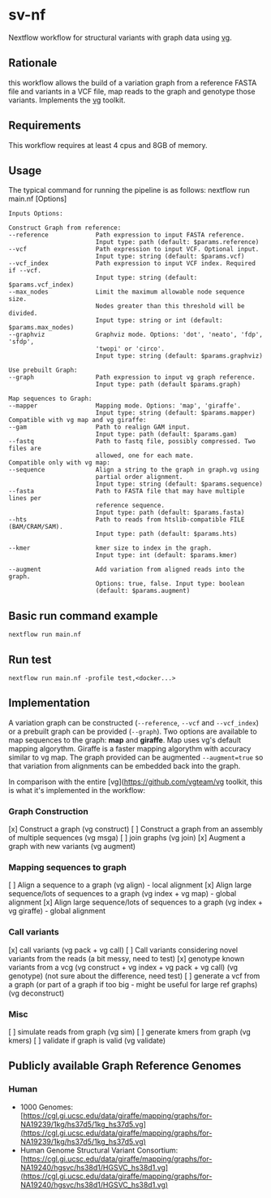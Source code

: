 # sv-nf
Nextflow workflow for structural variants with graph data using [vg](https://github.com/vgteam/vg).

## Rationale
this workflow allows the build of a variation graph from a reference FASTA file and variants in a 
VCF file, map reads to the graph and genotype those variants. Implements the [vg](https://github.com/vgteam/vg) toolkit.

## Requirements
This workflow requires at least 4 cpus and 8GB of memory.

## Usage
The typical command for running the pipeline is as follows:
    nextflow run main.nf [Options]
    
    Inputs Options:

    Construct Graph from reference:
    --reference             Path expression to input FASTA reference.
                            Input type: path (default: $params.reference)
    --vcf                   Path expression to input VCF. Optional input.
                            Input type: string (default: $params.vcf)
    --vcf_index             Path expression to input VCF index. Required if --vcf.
                            Input type: string (default: $params.vcf_index)
    --max_nodes             Limit the maximum allowable node sequence size.
                            Nodes greater than this threshold will be divided.
                            Input type: string or int (default: $params.max_nodes)
    --graphviz              Graphviz mode. Options: 'dot', 'neato', 'fdp', 'sfdp',
                            'twopi' or 'circo'.
                            Input type: string (default: $params.graphviz)
    
    Use prebuilt Graph:
    --graph                 Path expression to input vg graph reference.
                            Input type: path (default $params.graph)

    Map sequences to Graph:
    --mapper                Mapping mode. Options: 'map', 'giraffe'.
                            Input type: string (default: $params.mapper)
    Compatible with vg map and vg giraffe:
    --gam                   Path to realign GAM input.
                            Input type: path (default: $params.gam)
    --fastq                 Path to fastq file, possibly compressed. Two files are 
                            allowed, one for each mate.
    Compatible only with vg map:
    --sequence              Align a string to the graph in graph.vg using 
                            partial order alignment.
                            Input type: string (default: $params.sequence)
    --fasta                 Path to FASTA file that may have multiple lines per 
                            reference sequence.
                            Input type: path (default: $params.fasta)
    --hts                   Path to reads from htslib-compatible FILE (BAM/CRAM/SAM).
                            Input type: path (default: $params.hts)
    
    --kmer                  kmer size to index in the graph.
                            Input type: int (default: $params.kmer)
    
    --augment               Add variation from aligned reads into the graph.
                            Options: true, false. Input type: boolean
                            (default: $params.augment)

## Basic run command example
    nextflow run main.nf

## Run test
    nextflow run main.nf -profile test,<docker...>

## Implementation
A variation graph can be constructed (`--reference`, `--vcf` and `--vcf_index`) or a prebuilt graph can be provided (`--graph`).
Two options are available to map sequences to the graph: **map** and **giraffe**. Map uses vg's default mapping algorythm. 
Giraffe is a faster mapping algorythm with accuracy similar to vg map. 
The graph provided can be augmented `--augment=true` so that variation from alignments can be embedded back into the graph.

In comparison with the entire [vg](https://github.com/vgteam/vg toolkit, this is what it's implemented in the workflow:
### Graph Construction
[x] Construct a graph (vg construct)
[ ] Construct a graph from an assembly of multiple sequences (vg msga)
[ ] join graphs (vg join)
[x] Augment a graph with new variants (vg augment) 

### Mapping sequences to graph
[ ] Align a sequence to a graph (vg align) - local alignment
[x] Align large sequence/lots of sequences to a graph (vg index + vg map) - global alignment
[x] Align large sequence/lots of sequences to a graph (vg index + vg giraffe) - global alignment
### Call variants
[x] call variants (vg pack + vg call)
[ ] Call variants considering novel variants from the reads (a bit messy, need to test)
[x] genotype known variants from a vcg (vg construct + vg index + vg pack + vg call)  (vg genotype) (not sure about the difference, need test)
[ ] generate a vcf from a graph (or part of a graph if too big - might be useful for large ref graphs) (vg deconstruct)
### Misc
[ ] simulate reads from graph (vg sim)
[ ] generate kmers from graph (vg kmers)
[ ] validate if graph is valid (vg validate)

## Publicly available Graph Reference Genomes
### Human
- 1000 Genomes: [https://cgl.gi.ucsc.edu/data/giraffe/mapping/graphs/for-NA19239/1kg/hs37d5/1kg_hs37d5.vg](https://cgl.gi.ucsc.edu/data/giraffe/mapping/graphs/for-NA19239/1kg/hs37d5/1kg_hs37d5.vg)
- Human Genome Structural Variant Consortium: [https://cgl.gi.ucsc.edu/data/giraffe/mapping/graphs/for-NA19240/hgsvc/hs38d1/HGSVC_hs38d1.vg](https://cgl.gi.ucsc.edu/data/giraffe/mapping/graphs/for-NA19240/hgsvc/hs38d1/HGSVC_hs38d1.vg)